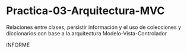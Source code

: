 # Practica-03-Arquitectura-MVC
Relaciones entre clases, persistir información y el uso de colecciones y diccionarios con base a la arquitectura Modelo-Vista-Controlador

INFORME

